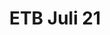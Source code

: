 ---
layout: cal_post.liquid
tags: calendar
title: ETB Juli 21
start_date: 2021-07-15
end_date: 2021-07-19
location_street_plz: Vorwerkerstr. 12, 27412
location_ort: Wilsted  
time: 5pm
description: ANGST TANZEN
trainer: Marietta, Stefan
price: 650€ - 950€
category: next-level
---